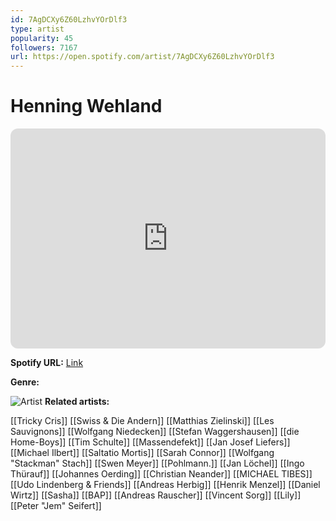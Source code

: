 ```yaml
---
id: 7AgDCXy6Z60LzhvYOrDlf3
type: artist
popularity: 45
followers: 7167
url: https://open.spotify.com/artist/7AgDCXy6Z60LzhvYOrDlf3
---
```

# Henning Wehland

<iframe style="border-radius:12px" src="https://open.spotify.com/embed/artist/7AgDCXy6Z60LzhvYOrDlf3" width="100%" height="352" frameBorder="0" allowfullscreen="" allow="autoplay; clipboard-write; encrypted-media; fullscreen; picture-in-picture" loading="lazy"></iframe>

**Spotify URL:** [Link](https://open.spotify.com/artist/7AgDCXy6Z60LzhvYOrDlf3)

**Genre:** 

![Artist](https://i.scdn.co/image/ab6761610000e5eb45a98cf0546dfbf3dba22038)
**Related artists:**

[[Tricky Cris]]
[[Swiss & Die Andern]]
[[Matthias Zielinski]]
[[Les Sauvignons]]
[[Wolfgang Niedecken]]
[[Stefan Waggershausen]]
[[die Home-Boys]]
[[Tim Schulte]]
[[Massendefekt]]
[[Jan Josef Liefers]]
[[Michael Ilbert]]
[[Saltatio Mortis]]
[[Sarah Connor]]
[[Wolfgang "Stackman" Stach]]
[[Swen Meyer]]
[[Pohlmann.]]
[[Jan Löchel]]
[[Ingo Thürauf]]
[[Johannes Oerding]]
[[Christian Neander]]
[[MICHAEL TIBES]]
[[Udo Lindenberg & Friends]]
[[Andreas Herbig]]
[[Henrik Menzel]]
[[Daniel Wirtz]]
[[Sasha]]
[[BAP]]
[[Andreas Rauscher]]
[[Vincent Sorg]]
[[Lily]]
[[Peter "Jem" Seifert]]
